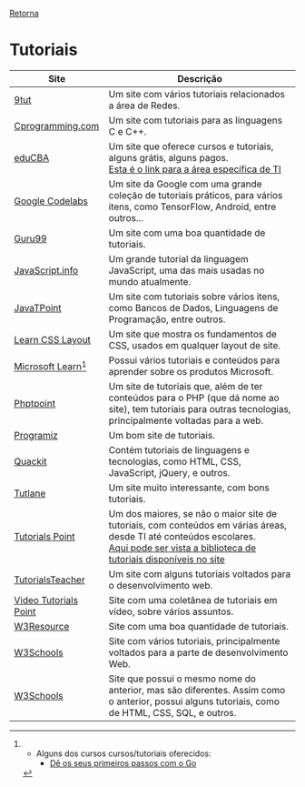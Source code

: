 [Retorna](../README.md)

# Tutoriais

| Site                                                           | Descrição                                                                                                                                                                                                                                      |
|----------------------------------------------------------------|------------------------------------------------------------------------------------------------------------------------------------------------------------------------------------------------------------------------------------------------|
| [9tut](https://www.9tut.com/)                                  | Um site com vários tutoriais relacionados a área de Redes.                                                                                                                                                                                     |
| [Cprogramming.com](https://www.cprogramming.com/)              | Um site com tutoriais para as linguagens C e C++.                                                                                                                                                                                              |
| [eduCBA](https://www.educba.com/)                              | Um site que oferece cursos e tutoriais, alguns grátis, alguns pagos.<br>[Esta é o link para a área específica de TI](https://www.educba.com/software-development/software-development-tutorials/)                                              |
| [Google Codelabs](https://codelabs.developers.google.com/)     | Um site da Google com uma grande coleção de tutoriais práticos, para vários itens, como TensorFlow, Android, entre outros...                                                                                                                   |
| [Guru99](https://www.guru99.com/)                              | Um site com uma boa quantidade de tutoriais.                                                                                                                                                                                                   |
| [JavaScript.info](https://javascript.info/)                    | Um grande tutorial da linguagem JavaScript, uma das mais usadas no mundo atualmente.                                                                                                                                                           |
| [JavaTPoint](https://www.javatpoint.com/)                      | Um site com tutoriais sobre vários itens, como Bancos de Dados, Linguagens de Programação, entre outros.                                                                                                                                       |
| [Learn CSS Layout](http://learnlayout.com/)                    | Um site que mostra os fundamentos de CSS, usados em qualquer layout de site.                                                                                                                                                                   |
| [Microsoft Learn](https://docs.microsoft.com/en-us/learn/)[^1] | Possui vários tutoriais e conteúdos para aprender sobre os produtos Microsoft.                                                                                                                                                                 |
| [Phptpoint](https://www.phptpoint.com/)                        | Um site de tutoriais que, além de ter conteúdos para o PHP (que dá nome ao site), tem tutoriais para outras tecnologias, principalmente voltadas para a web.                                                                                   |
| [Programiz](https://www.programiz.com/)                        | Um bom site de tutoriais.                                                                                                                                                                                                                      |
| [Quackit](https://www.quackit.com/)                            | Contém tutoriais de linguagens e tecnologias, como HTML, CSS, JavaScript, jQuery, e outros.                                                                                                                                                    |
| [Tutlane](https://www.tutlane.com/tutorials)                   | Um site muito interessante, com bons tutoriais.                                                                                                                                                                                                |
| [Tutorials Point](https://www.tutorialspoint.com/index.htm)    | Um dos maiores, se não o maior site de tutoriais, com conteúdos em várias áreas, desde TI até conteúdos escolares.<br>[Aqui pode ser vista a biblioteca de tutoriais disponíveis no site](https://www.tutorialspoint.com/tutorialslibrary.htm) |
| [TutorialsTeacher](https://www.tutorialsteacher.com/)          | Um site com alguns tutoriais voltados para o desenvolvimento web.                                                                                                                                                                              |
| [Video Tutorials Point](http://videotutorialspoint.com/)       | Site com uma coletânea de tutoriais em vídeo, sobre vários assuntos.                                                                                                                                                                           |
| [W3Resource](https://www.w3resource.com/)                      | Site com uma boa quantidade de tutoriais.                                                                                                                                                                                                      |
| [W3Schools](https://www.w3schools.com/)                        | Site com vários tutoriais, principalmente voltados para a parte de desenvolvimento Web.                                                                                                                                                        |
| [W3Schools](https://w3schools.sinsixx.com/default.asp.htm)     | Site que possui o mesmo nome do anterior, mas são diferentes. Assim como o anterior, possui alguns tutoriais, como de HTML, CSS, SQL, e outros.                                                                                                |

[^1]:
    - Alguns dos cursos cursos/tutoriais oferecidos:
        + [Dê os seus primeiros passos com o Go](https://docs.microsoft.com/pt-br/learn/paths/go-first-steps/)